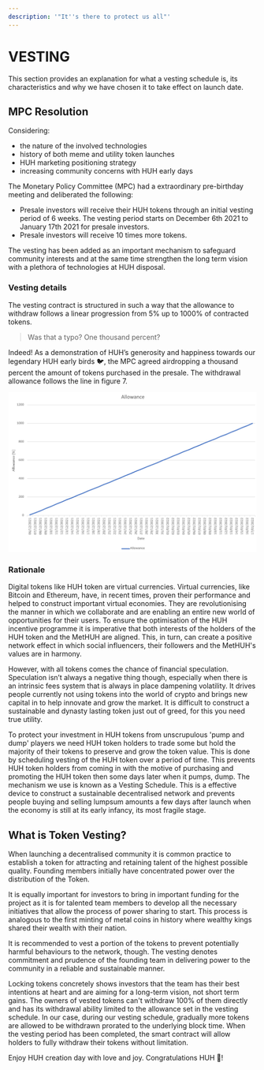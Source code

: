 ```yaml
---
description: '"It''s there to protect us all"'
---
```


# VESTING

This section provides an explanation for what a vesting schedule is, its characteristics and why we have chosen it to take effect on launch date.

## MPC Resolution

Considering:

* the nature of the involved technologies
* history of both meme and utility token launches
* HUH marketing positioning strategy
* increasing community concerns with HUH early days

The Monetary Policy Committee (MPC) had a extraordinary pre-birthday meeting and deliberated the following:

* Presale investors will receive their HUH tokens through an initial vesting period of 6 weeks. The vesting period starts on December 6th 2021 to January 17th 2021 for presale investors.
* Presale investors will receive 10 times more tokens.

The vesting has been added as an important mechanism to safeguard community interests and at the same time strengthen the long term vision with a plethora of technologies at HUH disposal.

### Vesting details

The vesting contract is structured in such a way that the allowance to withdraw follows a linear progression from 5% up to 1000% of contracted tokens.

> Was that a typo? One thousand percent?

Indeed! As a demonstration of HUH’s generosity and happiness towards our legendary HUH early birds 🐦, the MPC agreed airdropping a thousand percent the amount of tokens purchased in the presale. The withdrawal allowance follows the line in figure 7.

![Fig. 7. Withdrawal allowance line](<../.gitbook/assets/image (3).png>)

### Rationale

Digital tokens like HUH token are virtual currencies. Virtual currencies, like Bitcoin and Ethereum, have, in recent times, proven their performance and helped to construct important virtual economies. They are revolutionising the manner in which we collaborate and are enabling an entire new world of opportunities for their users. To ensure the optimisation of the HUH incentive programme it is imperative that both interests of the holders of the HUH token and the MetHUH are aligned. This, in turn, can create a positive network effect in which social influencers, their followers and the MetHUH's values are in harmony.

However, with all tokens comes the chance of financial speculation. Speculation isn’t always a negative thing though, especially when there is an intrinsic fees system that is always in place dampening volatility. It drives people currently not using tokens into the world of crypto and brings new capital in to help innovate and grow the market. It is difficult to construct a sustainable and dynasty lasting token just out of greed, for this you need true utility.

To protect your investment in HUH tokens from unscrupulous 'pump and dump' players we need HUH token holders to trade some but hold the majority of their tokens to preserve and grow the token value. This is done by scheduling vesting of the HUH token over a period of time. This prevents HUH token holders from coming in with the motive of purchasing and promoting the HUH token then some days later when it pumps, dump. The mechanism we use is known as a Vesting Schedule. This is a effective device to construct a sustainable decentralised network and prevents people buying and selling lumpsum amounts a few days after launch when the economy is still at its early infancy, its most fragile stage.

## What is Token Vesting?

When launching a decentralised community it is common practice to establish a token for attracting and retaining talent of the highest possible quality. Founding members initially have concentrated power over the distribution of the Token.

It is equally important for investors to bring in important funding for the project as it is for talented team members to develop all the necessary initiatives that allow the process of power sharing to start. This process is analogous to the first minting of metal coins in history where wealthy kings shared their wealth with their nation. &#x20;

It is recommended to vest a portion of the tokens to prevent potentially harmful behaviours to the network, though. The vesting denotes commitment and prudence of the founding team in delivering power to the community in a reliable and sustainable manner.

Locking tokens concretely shows investors that the team has their best intentions at heart and are aiming for a long-term vision, not short term gains. The owners of vested tokens can't withdraw 100% of them directly and has its withdrawal ability limited to the allowance set in the vesting schedule. In our case, during our vesting schedule, gradually more tokens are allowed to be withdrawn prorated to the underlying block time. When the vesting period has been completed, the smart contract will allow holders to fully withdraw their tokens without limitation.

Enjoy HUH creation day with love and joy. Congratulations HUH 🎂!

